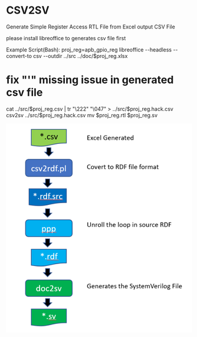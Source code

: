 # CSV2SV
Generate Simple Register Access RTL File from Excel output CSV File

please install libreoffice to generates csv file first

Example Script(Bash):
proj_reg=apb_gpio_reg
libreoffice --headless --convert-to csv --outdir ../src ../doc/$proj_reg.xlsx
# fix "'" missing issue in generated csv file
cat ../src/$proj_reg.csv | tr "\222" "\047" > ../src/$proj_reg.hack.csv
csv2sv ../src/$proj_reg.hack.csv
mv $proj_reg.rtl $proj_reg.sv

![flow](./doc/diagram/csv2sv_flow.png)
